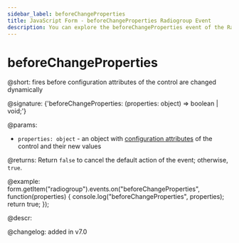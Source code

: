 ```yaml
---
sidebar_label: beforeChangeProperties
title: JavaScript Form - beforeChangeProperties Radiogroup Event 
description: You can explore the beforeChangeProperties event of the Radiogroup control of Form in the documentation of the DHTMLX JavaScript UI library. Browse developer guides and API reference, try out code examples and live demos, and download a free 30-day evaluation version of DHTMLX Suite.
---
```


# beforeChangeProperties

@short: fires before configuration attributes of the control are changed dynamically

@signature: {'beforeChangeProperties: (properties: object) => boolean | void;'}

@params:
- `properties: object` - an object with [configuration attributes](form/api/radiogroup/radiogroup_setproperties_method.md) of the control and their new values

@returns:
Return `false` to cancel the default action of the event; otherwise, `true`.

@example:
form.getItem("radiogroup").events.on("beforeChangeProperties", function(properties) {
    console.log("beforeChangeProperties", properties);
    return true;
});

@descr:

@changelog: added in v7.0

[comment]: # (@relatedapi: form/api/radiogroup/radiogroup_setproperties_method.md)
